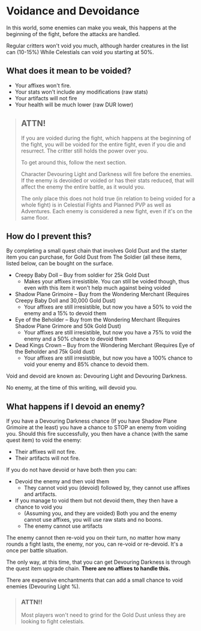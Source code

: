# Voidance and Devoidance

In this world, some enemies can make you weak, this happens at the beginning of the fight, before the attacks are handled.

Regular critters won&#39;t void you much, although harder creatures in the list can (10-15%) While Celestials can void you starting at 50%.

## What does it mean to be voided?

- Your affixes won&#39;t fire.
- Your stats won&#39;t include any modifications (raw stats)
- Your artifacts will not fire
- Your health will be much lower (raw DUR lower)

> ## ATTN!
> 
> If you are voided during the fight, which happens at the beginning of the fight, you will be voided for the entire fight,
> even if you die and resurrect. The critter still holds the power over you.
> 
> To get around this, follow the next section.
> 
> Character Devouring Light and Darkness will fire before the enemies. If the enemy is devoided or voided or has their stats reduced,
> that will affect the enemy the entire battle, as it would you.
> 
> The only place this does not hold true (in relation to being voided for a whole fight) is in Celestial Fights and Planned PVP as well as Adventures.
> Each enemy is considered a new fight, even if it's on the same floor.

## How do I prevent this?

By completing a small quest chain that involves Gold Dust and the starter item you can purchase, for Gold Dust from The Soldier (all these items, listed below, can be bought on the surface.

- Creepy Baby Doll – Buy from soldier for 25k Gold Dust
    - Makes your affixes irresistible. You can still be voided though, thus even with this item it won&#39;t help much against being voided
- Shadow Plane Grimoire – Buy from the Wondering Merchant (Requires Creepy Baby Doll and 30,000 Gold Dust)
    - Your affixes are still irresistible, but now you have a 50% to void the enemy and a 15% to devoid them
- Eye of the Beholder – Buy from the Wondering Merchant (Requires Shadow Plane Grimore and 50k Gold Dust)
    - Your affixes are still irresistible, but now you have a 75% to void the enemy and a 50% chance to devoid them
- Dead Kings Crown – Buy from the Wondering Merchant (Requires Eye of the Beholder and 75k Gold dust)
    - Your affixes are still irresistible, but now you have a 100% chance to void your enemy and 85% chance to devoid them.

Void and devoid are known as: Devouring Light and Devouring Darkness.

No enemy, at the time of this writing, will devoid you.

## What happens if I devoid an enemy?

If you have a Devouring Darkness chance (If you have Shadow Plane Grimoire at the least) you have a chance to STOP an enemy from voiding you. Should this fire successfully, you then have a chance (with the same quest item) to void the enemy:

- Their affixes will not fire.
- Their artifacts will not fire.

If you do not have devoid or have both then you can:

- Devoid the enemy and then void them 
  - They cannot void you (devoid) followed by, they cannot use affixes and artifacts.
- If you manage to void them but not devoid them, they then have a chance to void you
  - (Assuming you, and they are voided) Both you and the enemy cannot use affixes, you will use raw stats and no boons.
  - The enemy cannot use artifacts

The enemy cannot then re-void you on their turn, no matter how many rounds a fight lasts, the enemy, nor you, can re-void or re-devoid. It&#39;s a once per battle situation.

The only way, at this time, that you can get Devouring Darkness is through the quest item upgrade chain. **There are no affixes to handle this.**

There are expensive enchantments that can add a small chance to void enemies (Devouring Light %).

> ### ATTN!!
> 
> Most players won't need to grind for the Gold Dust unless they are looking to fight celestials.